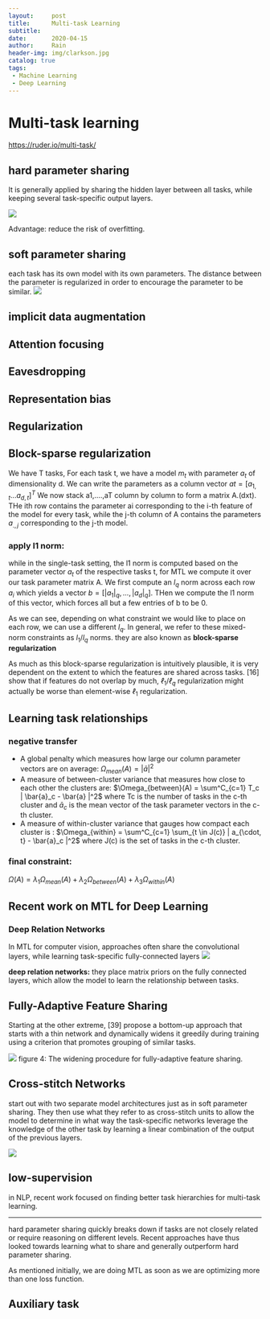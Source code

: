 ```yaml
---
layout:     post
title:      Multi-task Learning
subtitle:   
date:       2020-04-15
author:     Rain
header-img: img/clarkson.jpg
catalog: true
tags:    
 - Machine Learning
 - Deep Learning
---
```

# Multi-task learning
https://ruder.io/multi-task/
 ## hard parameter sharing
 It is generally applied by sharing the hidden layer between all tasks, while keeping several task-specific output layers.

 <img src='https://ruder.io/content/images/2017/05/mtl_images-001-2.png'>

Advantage: reduce the risk of overfitting.

## soft parameter sharing
each task has its own model with its own parameters. The distance between the parameter is regularized in order to encourage the parameter to be similar. 
<img src='https://ruder.io/content/images/2017/05/mtl_images-002-1.png'>

## implicit data augmentation
## Attention focusing
## Eavesdropping 
## Representation bias
## Regularization

## Block-sparse regularization
 
 We have T tasks, For each task t, we have a model $m_t$ with parameter $a_t$ of dimensionality d. We can write  the parameters as a column vector $at=[a_{1,t} ...a_{d,t}]^T$
 We now stack a1,....,aT column by column to form a matrix A.(dxt).
 THe ith row contains the parameter ai corresponding to the i-th feature of the model for every task, while the j-th column of A contains the parameters $a_{.,j}$ corresponding to the j-th model.

 ### apply l1 norm:
   while in the single-task setting, the l1 norm is computed based on the parameter vector $a_t$ of the respective tasks t, for MTL we compute it over our task parameter matrix A. We first compute an $l_q$ norm across each row $a_i$ which yields a vector $b=[|a_1|_q,...,|a_d|_q]$. THen we compute the l1 norm of this vector, which forces all but a few entries of b to be 0.

As we can see, depending on what constraint we would like to place on each row, we can use a different $l_q$. In general, we refer to these mixed-norm constraints as $l_1/l_q$ norms. they are also known as **block-sparse regularization**

As much as this block-sparse regularization is intuitively plausible, it is very dependent on the extent to which the features are shared across tasks. [16] show that if features do not overlap by much, $ℓ_1/ℓ_q$
 regularization might actually be worse than element-wise $ℓ_1$ regularization.

 ## Learning task relationships

 ### negative transfer

 - A global penalty which measures how large our column parameter vectors are on average:  $\Omega_{mean}(A) = |\bar{a}|^2$
 - A measure of between-cluster variance that measures how close to each other the clusters are:  $\Omega_{between}(A) = \sum^C_{c=1} T_c | \bar{a}_c - \bar{a} |^2$  where 
Tc is the number of tasks in the c-th cluster and $\bar{a}_c$ is the mean vector of the task parameter vectors in the c-th cluster.
 - A measure of within-cluster variance that gauges how compact each cluster is : $\Omega_{within} = \sum^C_{c=1} \sum_{t \in J(c)} | a_{\cdot, t} - \bar{a}_c |^2$ where 
J(c) is the set of tasks in the c-th cluster.

### **final constraint**:
 $\Omega(A) = \lambda_1 \Omega_{mean}(A) + \lambda_2 \Omega_{between}(A) + \lambda_3 \Omega_{within}(A)$

 ## **Recent work on MTL for Deep Learning**
### **Deep Relation Networks**

In MTL for computer vision, approaches often share the convolutional layers, while learning task-specific fully-connected layers
<img src='https://ruder.io/content/images/2017/05/relationship_networks.png'>

**deep relation networks:** they place matrix priors on the fully connected layers, which allow the model to learn the relationship between tasks.

## **Fully-Adaptive Feature Sharing**

Starting at the other extreme, [39] propose a bottom-up approach that starts with a thin network and dynamically widens it greedily during training using a criterion that promotes grouping of similar tasks.

<img src='https://ruder.io/content/images/2017/05/fully_adaptive_feature_sharing.png'>
figure 4: The widening procedure for fully-adaptive feature sharing.

## **Cross-stitch Networks**
start out with two separate model architectures just as in soft parameter sharing. They then use what they refer to as cross-stitch units to allow the model to determine in what way the task-specific networks leverage the knowledge of the other task by learning a linear combination of the output of the previous layers.

<img src='https://ruder.io/content/images/2017/05/cross-stitch_networks.png'>

## **low-supervision**
in NLP, recent work focused on finding better task hierarchies for multi-task learning. 

<hr>
hard parameter sharing quickly breaks down if tasks are not closely related or require reasoning on different levels. Recent approaches have thus looked towards learning what to share and generally outperform hard parameter sharing.

As mentioned initially, we are doing MTL as soon as we are optimizing more than one loss function.

## **Auxiliary task**

